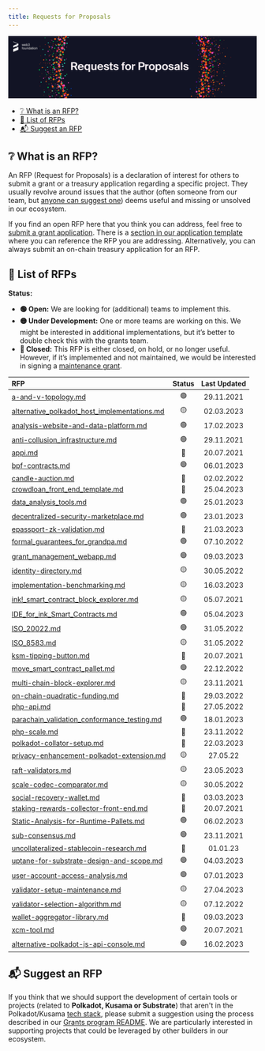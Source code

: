 ```yaml
---
title: Requests for Proposals
---
```


<p align="center">
  <img src="https://raw.githubusercontent.com/w3f/Grants-Program/master/static/img/rfp-header.png" style={{width:"1300px"}} />
</p>

- [❔ What is an RFP?](#-what-is-an-rfp)
- [📜 List of RFPs](#-list-of-rfps)
- [📬 Suggest an RFP](#-suggest-an-rfp)

## ❔ What is an RFP?

An RFP (Request for Proposals) is a declaration of interest for others to submit a grant or a treasury application regarding a specific project. They usually revolve around issues that the author (often someone from our team, but [anyone can suggest one](suggesting.md)) deems useful and missing or unsolved in our ecosystem.

If you find an open RFP here that you think you can address, feel free to [submit a grant application](process.md). There is a [section in our application template](https://github.com/w3f/Grants-Program/blob/master/applications/application-template.md#project-overview-page_facing_up) where you can reference the RFP you are addressing. Alternatively, you can always submit an on-chain treasury application for an RFP.


## 📜 List of RFPs

**Status:**

- **🟢 Open:** We are looking for (additional) teams to implement this.
- **🟡 Under Development:** One or more teams are working on this. We might be interested in additional implementations, but it’s better to double check this with the grants team.  
- **🔴 Closed:** This RFP is either closed, on hold, or no longer useful. However, if it’s implemented and not maintained, we would be interested in signing a [maintenance grant](maintenance.md).  

| RFP | Status | Last Updated |
| :-- | :----: | :----------: |
| [a-and-v-topology.md](RFPs/Open/a-and-v-topology.md) | 🟢 | 29.11.2021 |
| [alternative_polkadot_host_implementations.md](RFPs/Open/alternative_polkadot_host_implementations.md) | 🟡 | 02.03.2023 |
| [analysis-website-and-data-platform.md](RFPs/Open/analysis-website-and-data-platform.md) | 🟢 | 17.02.2023 |
| [anti-collusion_infrastructure.md](RFPs/Open/anti-collusion_infrastructure.md) | 🟢 | 29.11.2021 |
| [appi.md](RFPs/Closed/appi.md) | 🔴 | 20.07.2021 |
| [bpf-contracts.md](RFPs/Open/bpf-contracts.md) | 🟢 | 06.01.2023 |
| [candle-auction.md](RFPs/Closed/candle-auction.md) | 🔴 | 02.02.2022 |  
| [crowdloan_front_end_template.md](RFPs/Closed/crowdloan_front_end_template.md) | 🔴 | 25.04.2023 |  
| [data_analysis_tools.md](RFPs/Open/data_analysis_tools.md) | 🟢 | 25.01.2023 |
| [decentralized-security-marketplace.md](RFPs/Open/decentralized-security-marketplace.md) | 🟢 | 23.01.2023 |  
| [epassport-zk-validation.md](RFPs/Closed/epassport-zk-validation.md) | 🔴 | 21.03.2023 |
| [formal_guarantees_for_grandpa.md](RFPs/Open/formal_guarantees_for_grandpa.md) | 🟢 | 07.10.2022 |
| [grant_management_webapp.md](RFPs/Open/grant_management_webapp.md) | 🟢 | 09.03.2023 |
| [identity-directory.md](RFPs/Under%20Development/identity-directory.md) | 🟡 | 30.05.2022 |
| [implementation-benchmarking.md](RFPs/Open/implementation-benchmarking.md) | 🟡 | 16.03.2023 |
| [ink!_smart_contract_block_explorer.md](RFPs/Under%20Development/ink_smart_contract_block_explorer.md) | 🟡 | 05.07.2021 |
| [IDE_for_ink_Smart_Contracts.md](RFPs/Open/IDE_for_ink_Smart_Contracts.md) | 🟢 | 05.04.2023 |
| [ISO_20022.md](RFPs/Open/ISO_20022.md) | 🟢 | 31.05.2022 |
| [ISO_8583.md](RFPs/Open/ISO_8583.md) | 🟡 | 31.05.2022 |
| [ksm-tipping-button.md](RFPs/Closed/ksm-tipping-button.md) | 🔴 | 20.07.2021 |  
| [move_smart_contract_pallet.md](RFPs/Open/move_smart_contract_pallet.md) | 🟢 | 22.12.2022 |
| [multi-chain-block-explorer.md](RFPs/Under%20Development/multi-chain-block-explorer.md) | 🟡 | 23.11.2021 |
| [on-chain-quadratic-funding.md](RFPs/Closed/on-chain-quadratic-funding.md) | 🔴 | 29.03.2022 |  
| [php-api.md](RFPs/Closed/php-api.md) | 🔴 | 27.05.2022 |  
| [parachain_validation_conformance_testing.md](RFPs/Open/parachain_validation_conformance_testing.md) | 🟢 | 18.01.2023 |  
| [php-scale.md](RFPs/Closed/php-scale.md) | 🔴 | 23.11.2022 |  
| [polkadot-collator-setup.md](RFPs/Closed/polkadot-collator-setup.md) | 🔴 | 22.03.2023 |
| [privacy-enhancement-polkadot-extension.md](RFPs/Under%20Development/privacy-enhancement-polkadot-extension.md) | 🟡 | 27.05.22 |
| [raft-validators.md](RFPs/Under%20Development/raft-validators.md) | 🟡 | 23.05.2023 |
| [scale-codec-comparator.md](RFPs/Under%20Development/scale-codec-comparator.md) | 🟡 | 30.05.2022 |
| [social-recovery-wallet.md](RFPs/Under%20Development/social-recovery-wallet.md) | 🔴 | 03.03.2023 |
| [staking-rewards-collector-front-end.md](RFPs/Closed/staking-rewards-collector-front-end.md) | 🔴 | 20.07.2021 |  
| [Static-Analysis-for-Runtime-Pallets.md](RFPs/Open/Static-Analysis-for-Runtime-Pallets.md) | 🟢 | 06.02.2023 |  
| [sub-consensus.md](RFPs/Open/sub-consensus.md) | 🟢 | 23.11.2021 |
| [uncollateralized-stablecoin-research.md](RFPs/Closed/uncollateralized-stablecoin-research.md) | 🔴 | 01.01.23 |
| [uptane-for-substrate-design-and-scope.md](RFPs/Open/uptane-for-substrate-design-and-scope.md) | 🟢 | 04.03.2023 |
| [user-account-access-analysis.md](RFPs/Open/user-account-access-analysis.md) | 🟢 | 07.01.2023 |
| [validator-setup-maintenance.md](RFPs/Under%20Development/validator-setup-maintenance.md) | 🟡 | 27.04.2023 |
| [validator-selection-algorithm.md](RFPs/Under%20Development/validator-selection-algorithm.md) | 🟡 | 07.12.2022 |
| [wallet-aggregator-library.md](RFPs/Closed/wallet-aggregator-library.md) | 🔴 | 09.03.2023 |
| [xcm-tool.md](RFPs/Open/xcm-tool.md) | 🟢 | 20.07.2021 |
| [alternative-polkadot-js-api-console.md](RFPs/Open/alternative-polkadot-js-api-console.md) | 🟢 | 16.02.2023 |

## 📬 Suggest an RFP

If you think that we should support the development of certain tools or projects (related to **Polkadot, Kusama or Substrate**) that aren't in the Polkadot/Kusama [tech stack](https://wiki.polkadot.network/docs/build-open-source), please submit a suggestion using the process described in our [Grants program README](suggesting.md). We are particularly interested in supporting projects that could be leveraged by other builders in our ecosystem.
